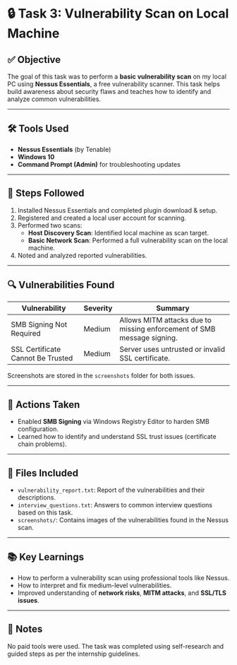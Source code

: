 # 🔒 Task 3: Vulnerability Scan on Local Machine

## ✅ Objective
The goal of this task was to perform a **basic vulnerability scan** on my local PC using **Nessus Essentials**, a free vulnerability scanner. This task helps build awareness about security flaws and teaches how to identify and analyze common vulnerabilities.

---

## 🛠️ Tools Used
- **Nessus Essentials** (by Tenable)
- **Windows 10**
- **Command Prompt (Admin)** for troubleshooting updates

---

## 🧪 Steps Followed
1. Installed Nessus Essentials and completed plugin download & setup.
2. Registered and created a local user account for scanning.
3. Performed two scans:
   - **Host Discovery Scan**: Identified local machine as scan target.
   - **Basic Network Scan**: Performed a full vulnerability scan on the local machine.
4. Noted and analyzed reported vulnerabilities.

---

## 🔍 Vulnerabilities Found
| Vulnerability                        | Severity | Summary                                                                 |
|-------------------------------------|----------|-------------------------------------------------------------------------|
| SMB Signing Not Required            | Medium   | Allows MITM attacks due to missing enforcement of SMB message signing. |
| SSL Certificate Cannot Be Trusted   | Medium   | Server uses untrusted or invalid SSL certificate.                      |

Screenshots are stored in the `screenshots` folder for both issues.

---

## 🔧 Actions Taken
- Enabled **SMB Signing** via Windows Registry Editor to harden SMB configuration.
- Learned how to identify and understand SSL trust issues (certificate chain problems).

---

## 📝 Files Included
- `vulnerability_report.txt`: Report of the vulnerabilities and their descriptions.
- `interview_questions.txt`: Answers to common interview questions based on this task.
- `screenshots/`: Contains images of the vulnerabilities found in the Nessus scan.

---

## 📚 Key Learnings
- How to perform a vulnerability scan using professional tools like Nessus.
- How to interpret and fix medium-level vulnerabilities.
- Improved understanding of **network risks**, **MITM attacks**, and **SSL/TLS issues**.

---

## 📌 Notes
No paid tools were used. The task was completed using self-research and guided steps as per the internship guidelines.
